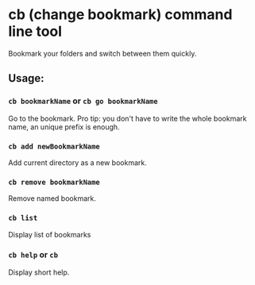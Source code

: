 
# cb (change bookmark) command line tool

Bookmark your folders and switch between them quickly.




## Usage:

### `cb bookmarkName` or `cb go bookmarkName`

Go to the bookmark.
Pro tip: you don't have to write the whole bookmark name,
an unique prefix is enough.



### `cb add newBookmarkName`

Add current directory as a new bookmark.



### `cb remove bookmarkName`

Remove named bookmark.



### `cb list`

Display list of bookmarks



### `cb help` or `cb`

Display short help.


